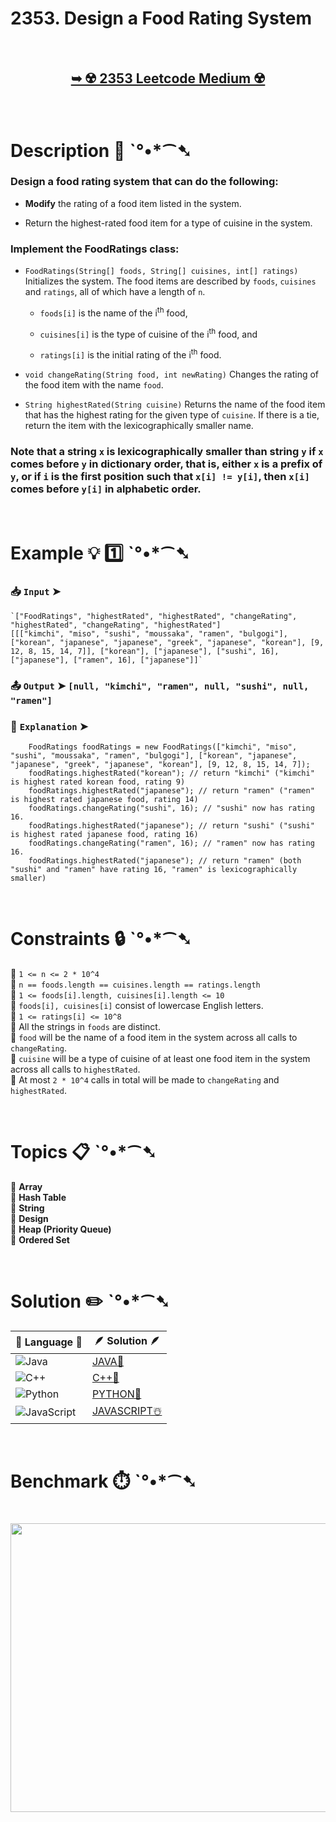 # 2353. Design a Food Rating System

</br>

<h2 align="center"> 

<a href="https://leetcode.com/problems/design-a-food-rating-system/description/?envType=daily-question&envId=2025-09-17"><strong>➥ ☢️ 2353 Leetcode Medium ☢️ </strong></a>
</h2>

</br>

# Description 📜 ˋ°•*⁀➷

### Design a food rating system that can do the following:

- **Modify** the rating of a food item listed in the system.

- Return the highest-rated food item for a type of cuisine in the system.

### Implement the FoodRatings class:

- `FoodRatings(String[] foods, String[] cuisines, int[] ratings)` Initializes the system. The food items are described by `foods`, `cuisines` and `ratings`, all of which have a length of `n`.

  - `foods[i]` is the name of the i<sup>th</sup> food,
  
  - `cuisines[i]` is the type of cuisine of the i<sup>th</sup> food, and
  
  - `ratings[i]` is the initial rating of the i<sup>th</sup> food.

- `void changeRating(String food, int newRating)` Changes the rating of the food item with the name `food`.

- `String highestRated(String cuisine)` Returns the name of the food item that has the highest rating for the given type of `cuisine`. If there is a tie, return the item with the lexicographically smaller name.

### Note that a string `x` is lexicographically smaller than string `y` if `x` comes before `y` in dictionary order, that is, either `x` is a prefix of `y`, or if `i` is the first position such that `x[i] != y[i]`, then `x[i]` comes before `y[i]` in alphabetic order.

</br>

# Example 💡 1️⃣ ˋ°•*⁀➷

  ### 📥 `Input`  ➤

```JS
`["FoodRatings", "highestRated", "highestRated", "changeRating", "highestRated", "changeRating", "highestRated"]
[[["kimchi", "miso", "sushi", "moussaka", "ramen", "bulgogi"], ["korean", "japanese", "japanese", "greek", "japanese", "korean"], [9, 12, 8, 15, 14, 7]], ["korean"], ["japanese"], ["sushi", 16], ["japanese"], ["ramen", 16], ["japanese"]]`
```

  ### 📤 `Output`  ➤ `[null, "kimchi", "ramen", null, "sushi", null, "ramen"]`

  ### 🔦 `Explanation`  ➤ 

```JS
    FoodRatings foodRatings = new FoodRatings(["kimchi", "miso", "sushi", "moussaka", "ramen", "bulgogi"], ["korean", "japanese", "japanese", "greek", "japanese", "korean"], [9, 12, 8, 15, 14, 7]);
    foodRatings.highestRated("korean"); // return "kimchi" ("kimchi" is highest rated korean food, rating 9)
    foodRatings.highestRated("japanese"); // return "ramen" ("ramen" is highest rated japanese food, rating 14)
    foodRatings.changeRating("sushi", 16); // "sushi" now has rating 16.
    foodRatings.highestRated("japanese"); // return "sushi" ("sushi" is highest rated japanese food, rating 16)
    foodRatings.changeRating("ramen", 16); // "ramen" now has rating 16.
    foodRatings.highestRated("japanese"); // return "ramen" (both "sushi" and "ramen" have rating 16, "ramen" is lexicographically smaller)
```

</br>

# Constraints 🔒 ˋ°•*⁀➷

🔹 `1 <= n <= 2 * 10^4` </br>
🔹 `n == foods.length == cuisines.length == ratings.length` </br>
🔹 `1 <= foods[i].length, cuisines[i].length <= 10` </br>
🔹 `foods[i], cuisines[i]` consist of lowercase English letters. </br>
🔹 `1 <= ratings[i] <= 10^8` </br>
🔹 All the strings in `foods` are distinct. </br>
🔹 `food` will be the name of a food item in the system across all calls to `changeRating`. </br>
🔹 `cuisine` will be a type of cuisine of at least one food item in the system across all calls to `highestRated`. </br>
🔹 At most `2 * 10^4` calls in total will be made to `changeRating` and `highestRated`. </br>

</br>

# Topics 📋 ˋ°•*⁀➷

🔸 **Array** </br>
🔸 **Hash Table** </br>
🔸 **String** </br>
🔸 **Design** </br>
🔸 **Heap (Priority Queue)** </br>
🔸 **Ordered Set** </br>


</br>

# Solution ✏️ ˋ°•*⁀➷

| 📒 Language 📒  | 🪶 Solution 🪶 |
| ------------- | ------------- |
|  ![Java](https://img.shields.io/badge/java-%23ED8B00.svg?style=for-the-badge&logo=openjdk&logoColor=white)  | [JAVA🍁]() |
|  ![C++](https://img.shields.io/badge/c++-%2300599C.svg?style=for-the-badge&logo=c%2B%2B&logoColor=white)  | [C++🎲]()  |
|  ![Python](https://img.shields.io/badge/python-3670A0?style=for-the-badge&logo=python&logoColor=ffdd54)    | [PYTHON🍰]() |
| ![JavaScript](https://img.shields.io/badge/javascript-%23323330.svg?style=for-the-badge&logo=javascript&logoColor=%23F7DF1E)   | [JAVASCRIPT☃️]() |

</br>

# Benchmark ⏱️ ˋ°•*⁀➷

<h1  align="center" >

<img src ="" width = "700px" height="462px" />

</h1>

